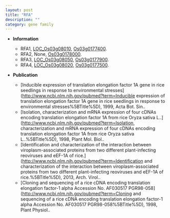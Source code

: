 ```yaml
---
layout: post
title: "RFA"
description: ""
category: gene family
---
```


* **Information**  
    + RFA1, [LOC_Os03g08010](http://rice.uga.edu/cgi-bin/ORF_infopage.cgi?orf=LOC_Os03g08010), [Os03g0177400](https://rapdb.dna.affrc.go.jp/locus/?name=Os03g0177400).
    + RFA2, None, [Os03g0178000](https://rapdb.dna.affrc.go.jp/locus/?name=Os03g0178000).
    + RFA3, [LOC_Os03g08050](http://rice.uga.edu/cgi-bin/ORF_infopage.cgi?orf=LOC_Os03g08050), [Os03g0177900](https://rapdb.dna.affrc.go.jp/locus/?name=Os03g0177900).
    + RFA4, [LOC_Os03g08020](http://rice.uga.edu/cgi-bin/ORF_infopage.cgi?orf=LOC_Os03g08020), [Os03g0177500](https://rapdb.dna.affrc.go.jp/locus/?name=Os03g0177500).

* **Publication**  
    + [Inducible expression of translation elongation factor 1A gene in rice seedlings in response to environmental stresses](http://www.ncbi.nlm.nih.gov/pubmed?term=Inducible expression of translation elongation factor 1A gene in rice seedlings in response to environmental stresses%5BTitle%5D), 1999, Acta Bot. Sin..
    + [Isolation, characterization and mRNA expression of four cDNAs encoding translation elongation factor 1A from rice Oryza sativa L..](http://www.ncbi.nlm.nih.gov/pubmed?term=Isolation, characterization and mRNA expression of four cDNAs encoding translation elongation factor 1A from rice Oryza sativa L..%5BTitle%5D), 1998, Plant Mol. Biol..
    + [Identification and characterization of the interaction between viroplasm-associated proteins from two different plant-infecting reoviruses and eEF-1A of rice.](http://www.ncbi.nlm.nih.gov/pubmed?term=Identification and characterization of the interaction between viroplasm-associated proteins from two different plant-infecting reoviruses and eEF-1A of rice.%5BTitle%5D), 2013, Arch. Virol..
    + [Cloning and sequencing of a rice cDNA encoding translation elongation factor-1 alpha Accession No. AF030517 PGR98-058](http://www.ncbi.nlm.nih.gov/pubmed?term=Cloning and sequencing of a rice cDNA encoding translation elongation factor-1 alpha Accession No. AF030517 PGR98-058%5BTitle%5D), 1998, Plant Physiol..


